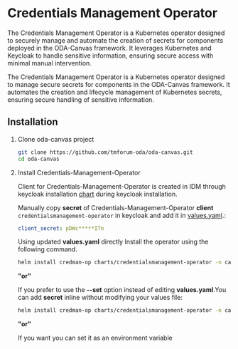 # Credentials Management Operator

The Credentials Management Operator is a Kubernetes operator designed to securely manage and automate the creation of secrets for components deployed in the ODA-Canvas framework. It leverages Kubernetes and Keycloak to handle sensitive information, ensuring secure access with minimal manual intervention.

The Credentials Management Operator is a Kubernetes operator designed to manage secure secrets for components in the ODA-Canvas framework. It automates the creation and lifecycle management of Kubernetes secrets, ensuring secure handling of sensitive information.

## Installation

1. Clone oda-canvas project

    ```bash
    git clone https://github.com/tmforum-oda/oda-canvas.git
    cd oda-canvas
    ```

2. Install Credentials-Management-Operator
   
    Client for Credentials-Management-Operator is created in IDM through keycloak installation [chart](https://github.com/tmforum-oda/oda-canvas/blob/c5dc6d8c9a04a456941ba7ae10c9a8e6b51b1398/charts/canvas-oda/values.yaml#L114)  during keycloak installation. 

    Manually copy **secret** of Credentials-Management-Operator **client** `credentialsmanagement-operator` in keycloak and add it in [values.yaml](https://github.com/tmforum-oda/oda-canvas/blob/main/charts/credentialsmanagement-operator/values.yaml#L23).:
        
     ```yaml
     client_secret: pDWc*****ITn
     ```

     Using updated **values.yaml** directly Install the operator using the following command.
  
      ```bash
      helm install credman-op charts/credentialsmanagement-operator -n canvas -f values.yaml
      ```
    **"or"**
   
     If you prefer to use the **--set** option instead of editing **values.yaml**.You can add **secret** inline without modifying your values file:
  
      ```bash
      helm install credman-op charts/credentialsmanagement-operator -n canvas --set=credentials.client_secret=pDWc*****ITn
      ```
      **"or"**
     
     If you want you can set it as an environment variable 
